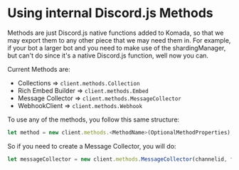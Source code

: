 # Using internal Discord.js Methods

Methods are just Discord.js native functions added to Komada, so that we may
export them to any other piece that we may need them in. For example, if your bot
a larger bot and you need to make use of the shardingManager, but can't do since
it's a native Discord.js function, well now you can.

Current Methods are:
- Collections => `client.methods.Collection`
- Rich Embed Builder => `client.methods.Embed`
- Message Collector => `client.methods.MessageCollector`
- WebhookClient => `client.methods.Webhook`

To use any of the methods, you follow this same structure:
```js
let method = new client.methods.<MethodName>(OptionalMethodProperties);
```

So if you need to create a Message Collector, you will do:
```js
let messageCollector = new client.methods.MessageCollector(channelid, filter, options);
```